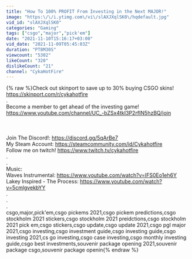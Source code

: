```yaml
---
title: "How To 100% PROFIT From Investing in the Next MAJOR!"
image: "https:\/\/i.ytimg.com\/vi\/slAXJXqlSK0\/hqdefault.jpg"
vid_id: "slAXJXqlSK0"
categories: "Gaming"
tags: ["csgo","major","pick'em"]
date: "2021-11-10T15:16:17+03:00"
vid_date: "2021-11-09T05:45:03Z"
duration: "PT8M30S"
viewcount: "5302"
likeCount: "320"
dislikeCount: "21"
channel: "CykaHotFire"
---
```

{% raw %}Check out skinport to save up to 30% buying CSGO skins! <a rel="nofollow" target="blank" href="https://skinport.com/r/cykahotfire">https://skinport.com/r/cykahotfire</a><br />.<br />Become a member to get ahead of the investing game! <br /><a rel="nofollow" target="blank" href="https://www.youtube.com/channel/UC_-bZSx4tkI3P2rfIN5hzBQ/join">https://www.youtube.com/channel/UC_-bZSx4tkI3P2rfIN5hzBQ/join</a><br /><br /><br /><br />Join The Discord!: <a rel="nofollow" target="blank" href="https://discord.gg/5qArBe7">https://discord.gg/5qArBe7</a><br />My Steam Account: <a rel="nofollow" target="blank" href="https://steamcommunity.com/id/Cykahotfire">https://steamcommunity.com/id/Cykahotfire</a><br />Follow me on twitch! <a rel="nofollow" target="blank" href="https://www.twitch.tv/cykahotfire">https://www.twitch.tv/cykahotfire</a><br />.<br />.<br />Music:<br />Waves Instrumental: <a rel="nofollow" target="blank" href="https://www.youtube.com/watch?v=IFS0Eo1eh6Y">https://www.youtube.com/watch?v=IFS0Eo1eh6Y</a><br />Lakey Inspired - The Process: <a rel="nofollow" target="blank" href="https://www.youtube.com/watch?v=5cmlgvekbYY">https://www.youtube.com/watch?v=5cmlgvekbYY</a><br />.<br />.<br />.<br />csgo,major,pick'em,csgo pickems 2021,csgo pickem predictions,csgo stockholm 2021 stickers,csgo stockholm 2021 preidctions,csgo stockholm 2021 pick em,csgo stickers,csgo update,csgo update 2021,csgo pgl major 2021,csgo investing,csgo investment guide,csgo investing guide,csgo investing 2021,cs go investing,csgo case investing,csgo monthly investing guide,csgo best investments,souvenir package opening 2021,souvenir package csgo,souvenir package openin{% endraw %}
